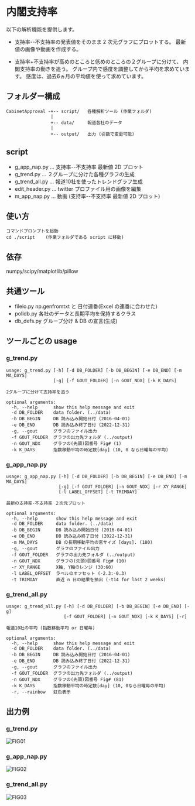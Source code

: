 # 内閣支持率
以下の解析機能を提供します。

* 支持率--不支持率の発表値をそのまま 2 次元グラフにプロットする。
  最新値の画像や動画を作成する。

* 支持率+不支持率が高めのところと低めのところの２グループに分けて、
  内閣支持率の動きを追う。
  グループ内で感度を調整してから平均を求めています。
  感度は、過去6ヵ月の平均値を使って求めています。

## フォルダー構成

    CabinetApproval -+-- script/   各種解析ツール (作業フォルダ)
                     |
                     +-- data/     報道各社のデータ
                     |
                     +-- output/   出力 (引数で変更可能)

## script
* g_app_nap.py ... 支持率--不支持率 最新値 2D プロット
* g_trend.py ... ２グループに分けた各種グラフの生成
* g_trend_all.py ... 報道10社を使ったトレンドグラフ生成
* edit_header.py ... twitter プロファイル用の画像を編集
* m_app_nap.py ... 動画 (支持率--不支持率 最新値 2D プロット)

## 使い方

    コマンドプロンプトを起動
    cd ./script    (作業フォルダである script に移動)
  
## 依存
numpy/scipy/matplotlib/pillow

## 共通ツール
* fileio.py    np.genfromtxt と 日付連番(Excel の連番に合わせた)
* polldb.py    各社のデータと長期平均を保持するクラス
* db_defs.py   グループ分け & DB の宣言(生成)

## ツールごとの usage

### g_trend.py
```
usage: g_trend.py [-h] [-d DB_FOLDER] [-b DB_BEGIN] [-e DB_END] [-m MA_DAYS]
                  [-g] [-f GOUT_FOLDER] [-n GOUT_NDX] [-k K_DAYS]

2グループに分けて支持率を追う

optional arguments:
  -h, --help      show this help message and exit
  -d DB_FOLDER    data folder. (../data)
  -b DB_BEGIN     DB 読み込み開始日付 (2016-04-01)
  -e DB_END       DB 読み込み終了日付 (2022-12-31)
  -g, --gout      グラフのファイル出力
  -f GOUT_FOLDER  グラフの出力先フォルダ (../output)
  -n GOUT_NDX     グラフの(先頭)図番号 Fig# (1)
  -k K_DAYS       指数移動平均の時定数[day] (10, 0 なら日曜毎の平均)
```

### g_app_nap.py

```
usage: g_app_nap.py [-h] [-d DB_FOLDER] [-b DB_BEGIN] [-e DB_END] [-m MA_DAYS]
                    [-g] [-f GOUT_FOLDER] [-n GOUT_NDX] [-r XY_RANGE]
                    [-l LABEL_OFFSET] [-t TRIMDAY]

最新の支持率-不支持率 ２次元プロット

optional arguments:
  -h, --help       show this help message and exit
  -d DB_FOLDER     data folder. (../data)
  -b DB_BEGIN      DB 読み込み開始日付 (2016-04-01)
  -e DB_END        DB 読み込み終了日付 (2022-12-31)
  -m MA_DAYS       DB の長期移動平均の窓サイズ [days]. (180)
  -g, --gout       グラフのファイル出力
  -f GOUT_FOLDER   グラフの出力先フォルダ (../output)
  -n GOUT_NDX      グラフの(先頭)図番号 Fig# (10)
  -r XY_RANGE      X軸, Y軸のレンジ (30:60)
  -l LABEL_OFFSET  ラベルのオフセット (-2.3:-0.3)
  -t TRIMDAY       直近 n 日の結果を抽出 (-t14 for last 2 weeks)
```

### g_trend_all.py

```
usage: g_trend_all.py [-h] [-d DB_FOLDER] [-b DB_BEGIN] [-e DB_END] [-g]
                      [-f GOUT_FOLDER] [-n GOUT_NDX] [-k K_DAYS] [-r]

報道10社の平均 (指数移動平均 or 日曜毎)

optional arguments:
  -h, --help      show this help message and exit
  -d DB_FOLDER    data folder. (../data)
  -b DB_BEGIN     DB 読み込み開始日付 (2016-04-01)
  -e DB_END       DB 読み込み終了日付 (2022-12-31)
  -g, --gout      グラフのファイル出力
  -f GOUT_FOLDER  グラフの出力先フォルダ (../output)
  -n GOUT_NDX     グラフの(先頭)図番号 Fig# (81)
  -k K_DAYS       指数移動平均の時定数[day] (10, 0なら日曜毎の平均)
  -r, --rainbow   虹色表示

```


## 出力例

### g_trend.py
![FIG01](https://user-images.githubusercontent.com/52857956/82411218-563b4a00-9aac-11ea-87aa-df53bd487b04.png)

### g_app_nap.py
![FIG02](https://user-images.githubusercontent.com/52857956/75244070-670e5380-580e-11ea-8fd3-28a37c5af16d.png)

### g_trend_all.py
![FIG03](https://user-images.githubusercontent.com/52857956/82668428-afee7080-9c74-11ea-9b20-c47dc9ea949b.png)
